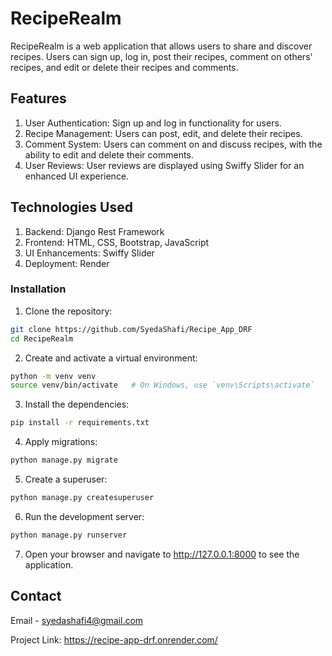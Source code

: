 
# RecipeRealm 
RecipeRealm is a web application that allows users to share and discover recipes. Users can sign up, log in, post their recipes, comment on others' recipes, and edit or delete their recipes and comments.

## Features
1. User Authentication: Sign up and log in functionality for users.
2. Recipe Management: Users can post, edit, and delete their recipes.
3. Comment System: Users can comment on and discuss recipes, with the ability to edit and delete their comments.
4. User Reviews: User reviews are displayed using Swiffy Slider for an enhanced UI experience.

## Technologies Used
1. Backend: Django Rest Framework
2. Frontend: HTML, CSS, Bootstrap, JavaScript
3. UI Enhancements: Swiffy Slider
4. Deployment: Render


### Installation
1. Clone the repository:
````bash
git clone https://github.com/SyedaShafi/Recipe_App_DRF
cd RecipeRealm
````
2. Create and activate a virtual environment:
````bash
python -m venv venv
source venv/bin/activate   # On Windows, use `venv\Scripts\activate`
````
3. Install the dependencies:
````bash
pip install -r requirements.txt
````
4. Apply migrations:
````bash
python manage.py migrate
````

5. Create a superuser:
````bash
python manage.py createsuperuser
````
6. Run the development server:
````bash
python manage.py runserver
````
7. Open your browser and navigate to http://127.0.0.1:8000 to see the application.

## Contact
Email - syedashafi4@gmail.com

Project Link: https://recipe-app-drf.onrender.com/
